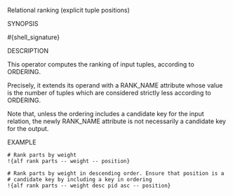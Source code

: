
Relational ranking (explicit tuple positions)

SYNOPSIS

  #{shell_signature}

DESCRIPTION

This operator computes the ranking of input tuples, according to ORDERING. 

Precisely, it extends its operand with a RANK_NAME attribute whose value 
is the number of tuples which are considered strictly less according to 
ORDERING. 

Note that, unless the ordering includes a candidate key for the input
relation, the newly RANK_NAME attribute is not necessarily a candidate key
for the output. 

EXAMPLE

    # Rank parts by weight 
    !{alf rank parts -- weight -- position}

    # Rank parts by weight in descending order. Ensure that position is a 
    # candidate key by including a key in ordering
    !{alf rank parts -- weight desc pid asc -- position}

